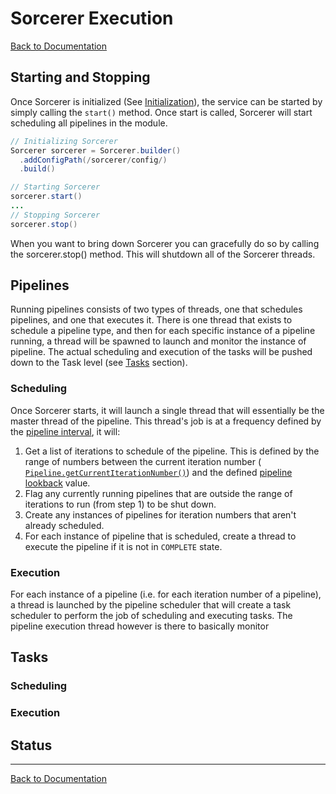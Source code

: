 # Sorcerer Execution

[Back to Documentation](README.md)

## Starting and Stopping

Once Sorcerer is initialized (See [Initialization](#initialization.md)), the service can be started by simply calling the `start()` method. Once start is called, Sorcerer will start scheduling all pipelines in the module.

```java
// Initializing Sorcerer
Sorcerer sorcerer = Sorcerer.builder()
  .addConfigPath(/sorcerer/config/)
  .build()

// Starting Sorcerer  
sorcerer.start()
...
// Stopping Sorcerer
sorcerer.stop()
```

When you want to bring down Sorcerer you can gracefully do so by calling the sorcerer.stop() method. This will shutdown all of the Sorcerer threads.

## <a name="Pipelines"></a>Pipelines

Running pipelines consists of two types of threads, one that schedules pipelines, and one that executes it. There is one thread that exists to schedule a pipeline type, and then for each specific instance of a pipeline running, a thread will be spawned to launch and monitor the instance of pipeline. The actual scheduling and execution of the tasks will be pushed down to the Task level (see [Tasks](#Tasks) section).

### Scheduling
Once Sorcerer starts, it will launch a single thread that will essentially be the master thread of the pipeline. This thread's job is at a frequency defined by the [pipeline interval](pipeline.md#Configuration), it will:

1. Get a list of iterations to schedule of the pipeline. This is defined by the range of numbers between the current iteration number ( [`Pipeline.getCurrentIterationNumber()`](pipeline.md#Methods)) and the defined [pipeline lookback](pipeline.md#Configuration) value.
2. Flag any currently running pipelines that are outside the range of iterations to run (from step 1) to be shut down.
3. Create any instances of pipelines for iteration numbers that aren't already scheduled.
4. For each instance of pipeline that is scheduled, create a thread to execute the pipeline if it is not in `COMPLETE` state.

### Execution

For each instance of a pipeline (i.e. for each iteration number of a pipeline), a thread is launched by the pipeline scheduler that will create a task scheduler to perform the job of scheduling and executing tasks. The pipeline execution thread however is there to basically monitor

## <a name="Tasks"></a>Tasks

### Scheduling

### Execution

## <a name="Status"></a>Status

---

[Back to Documentation](README.md)
